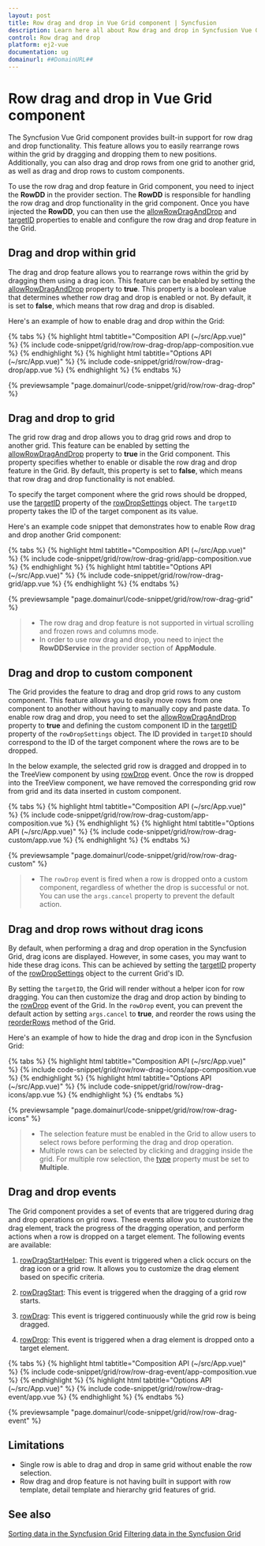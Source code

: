 ```yaml
---
layout: post
title: Row drag and drop in Vue Grid component | Syncfusion
description: Learn here all about Row drag and drop in Syncfusion Vue Grid component of Syncfusion Essential JS 2 and more.
control: Row drag and drop 
platform: ej2-vue
documentation: ug
domainurl: ##DomainURL##
---
```


# Row drag and drop in Vue Grid component

The Syncfusion Vue Grid component provides built-in support for row drag and drop functionality. This feature allows you to easily rearrange rows within the grid by dragging and dropping them to new positions. Additionally, you can also drag and drop rows from one grid to another grid, as well as drag and drop rows to custom components.

To use the row drag and drop feature in Grid component, you need to inject the **RowDD** in the provider section. The **RowDD** is responsible for handling the row drag and drop functionality in the grid component. Once you have injected the ****RowDD****, you can then use the [allowRowDragAndDrop](https://ej2.syncfusion.com/vue/documentation/api/grid/#allowrowdraganddrop) and [targetID](https://ej2.syncfusion.com/vue/documentation/api/grid/rowDropSettings/#targetid) properties to enable and configure the row drag and drop feature in the Grid.

## Drag and drop within grid  

The drag and drop feature allows you to rearrange rows within the grid by dragging them using a drag icon. This feature can be enabled by setting the [allowRowDragAndDrop](https://ej2.syncfusion.com/vue/documentation/api/grid/#allowrowdraganddrop) property to **true**. This property is a boolean value that determines whether row drag and drop is enabled or not. By default, it is set to **false**, which means that row drag and drop is disabled.

Here's an example of how to enable drag and drop within the Grid:

{% tabs %}
{% highlight html tabtitle="Composition API (~/src/App.vue)" %}
{% include code-snippet/grid/row/row-drag-drop/app-composition.vue %}
{% endhighlight %}
{% highlight html tabtitle="Options API (~/src/App.vue)" %}
{% include code-snippet/grid/row/row-drag-drop/app.vue %}
{% endhighlight %}
{% endtabs %}
        
{% previewsample "page.domainurl/code-snippet/grid/row/row-drag-drop" %}

## Drag and drop to grid 

The grid row drag and drop allows you to drag grid rows and drop to another grid. This feature can be enabled by setting the [allowRowDragAndDrop](https://ej2.syncfusion.com/vue/documentation/api/grid/#allowrowdraganddrop) property to **true** in the Grid component. This property specifies whether to enable or disable the row drag and drop feature in the Grid. By default, this property is set to **false**, which means that row drag and drop functionality is not enabled.

To specify the target component where the grid rows should be dropped, use the [targetID](https://ej2.syncfusion.com/vue/documentation/api/grid/rowDropSettings/#targetid) property of the [rowDropSettings](https://ej2.syncfusion.com/vue/documentation/api/grid/rowDropSettings/) object. The `targetID` property takes the ID of the target component as its value.

Here's an example code snippet that demonstrates how to enable Row drag and drop another Grid component:

{% tabs %}
{% highlight html tabtitle="Composition API (~/src/App.vue)" %}
{% include code-snippet/grid/row/row-drag-grid/app-composition.vue %}
{% endhighlight %}
{% highlight html tabtitle="Options API (~/src/App.vue)" %}
{% include code-snippet/grid/row/row-drag-grid/app.vue %}
{% endhighlight %}
{% endtabs %}
        
{% previewsample "page.domainurl/code-snippet/grid/row/row-drag-grid" %}

> * The row drag and drop feature is not supported in virtual scrolling and frozen rows and columns mode.
> * In order to use row drag and drop, you need to inject the **RowDDService** in the provider section of **AppModule**.

## Drag and drop to custom component 

The Grid provides the feature to drag and drop grid rows to any custom component. This feature allows you to easily move rows from one component to another without having to manually copy and paste data. To enable row drag and drop, you need to set the [allowRowDragAndDrop](https://ej2.syncfusion.com/vue/documentation/api/grid/#allowrowdraganddrop) property to **true** and defining the custom component ID in the [targetID](https://ej2.syncfusion.com/vue/documentation/api/grid/rowDropSettings/#targetid) property of the `rowDropSettings` object. The ID provided in `targetID` should correspond to the ID of the target component where the rows are to be dropped.

In the below example, the selected grid row is dragged and dropped in to the TreeView component by using [rowDrop](https://ej2.syncfusion.com/vue/documentation/api/grid/#rowdrop) event. Once the row is dropped into the TreeView component, we have removed the corresponding grid row from grid and its data inserted in custom component. 

{% tabs %}
{% highlight html tabtitle="Composition API (~/src/App.vue)" %}
{% include code-snippet/grid/row/row-drag-custom/app-composition.vue %}
{% endhighlight %}
{% highlight html tabtitle="Options API (~/src/App.vue)" %}
{% include code-snippet/grid/row/row-drag-custom/app.vue %}
{% endhighlight %}
{% endtabs %}
        
{% previewsample "page.domainurl/code-snippet/grid/row/row-drag-custom" %}

> * The `rowDrop` event is fired when a row is dropped onto a custom component, regardless of whether the drop is successful or not. You can use the `args.cancel` property to prevent the default action.

## Drag and drop rows without drag icons

By default, when performing a drag and drop operation in the Syncfusion Grid, drag icons are displayed. However, in some cases, you may want to hide these drag icons. This can be achieved by setting the [targetID](https://ej2.syncfusion.com/vue/documentation/api/grid/rowDropSettings/#targetid) property of the [rowDropSettings](https://ej2.syncfusion.com/vue/documentation/api/grid/rowDropSettings/) object to the current Grid's ID.

By setting the `targetID`, the Grid will render without a helper icon for row dragging. You can then customize the drag and drop action by binding to the [rowDrop](https://ej2.syncfusion.com/vue/documentation/api/grid/#rowdrop) event of the Grid. In the `rowDrop` event, you can prevent the default action by setting `args.cancel` to **true**, and reorder the rows using the [reorderRows](https://ej2.syncfusion.com/vue/documentation/api/grid/#reorderrows) method of the Grid.

Here's an example of how to hide the drag and drop icon in the Syncfusion Grid:

{% tabs %}
{% highlight html tabtitle="Composition API (~/src/App.vue)" %}
{% include code-snippet/grid/row/row-drag-icons/app-composition.vue %}
{% endhighlight %}
{% highlight html tabtitle="Options API (~/src/App.vue)" %}
{% include code-snippet/grid/row/row-drag-icons/app.vue %}
{% endhighlight %}
{% endtabs %}
        
{% previewsample "page.domainurl/code-snippet/grid/row/row-drag-icons" %}

> * The selection feature must be enabled in the Grid to allow users to select rows before performing the drag and drop operation.
> * Multiple rows can be selected by clicking and dragging inside the grid. For multiple row selection, the [type](https://ej2.syncfusion.com/vue/documentation/api/grid/selectionSettings/#type) property must be set to **Multiple**.

## Drag and drop events

The Grid component provides a set of events that are triggered during drag and drop operations on grid rows. These events allow you to customize the drag element, track the progress of the dragging operation, and perform actions when a row is dropped on a target element. The following events are available:

1. [rowDragStartHelper](https://ej2.syncfusion.com/vue/documentation/api/grid/#rowdragstarthelper): This event is triggered when a click occurs on the drag icon or a grid row. It allows you to customize the drag element based on specific criteria.

2. [rowDragStart](https://ej2.syncfusion.com/vue/documentation/api/grid/#rowdragstart): This event is triggered when the dragging of a grid row starts.

3. [rowDrag](https://ej2.syncfusion.com/vue/documentation/api/grid/#rowdrag): This event is triggered continuously while the grid row is being dragged.

4. [rowDrop](https://ej2.syncfusion.com/vue/documentation/api/grid/#rowdrop): This event is triggered when a drag element is dropped onto a target element.

{% tabs %}
{% highlight html tabtitle="Composition API (~/src/App.vue)" %}
{% include code-snippet/grid/row/row-drag-event/app-composition.vue %}
{% endhighlight %}
{% highlight html tabtitle="Options API (~/src/App.vue)" %}
{% include code-snippet/grid/row/row-drag-event/app.vue %}
{% endhighlight %}
{% endtabs %}
        
{% previewsample "page.domainurl/code-snippet/grid/row/row-drag-event" %}

## Limitations

* Single row is able to drag and drop in same grid without enable the row selection.
* Row drag and drop feature is not having built in support with row template, detail template and hierarchy grid features of grid.

## See also

[Sorting data in the Syncfusion Grid](https://help.syncfusion.com/vue/grid/sorting)
[Filtering data in the Syncfusion Grid](https://help.syncfusion.com/vue/grid/filtering)